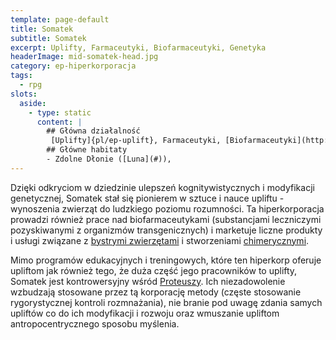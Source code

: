 ```yaml
---
template: page-default
title: Somatek
subtitle: Somatek
excerpt: Uplifty, Farmaceutyki, Biofarmaceutyki, Genetyka
headerImage: mid-somatek-head.jpg
category: ep-hiperkorporacja
tags:
  - rpg
slots:
  aside:
    - type: static
      content: |
        ## Główna działalność
         [Uplifty]{pl/ep-uplift}, Farmaceutyki, [Biofarmaceutyki](http://en.wikipedia.org/wiki/Pharming_%28genetics%29), Genetyka
        ## Główne habitaty
        - Zdolne Dłonie ([Luna](#)), 
---
```

Dzięki odkryciom w dziedzinie ulepszeń kognitywistycznych i modyfikacji genetycznej, Somatek stał się pionierem w sztuce i nauce upliftu - wynoszenia zwierząt do ludzkiego poziomu rozumności. Ta hiperkorporacja prowadzi również prace nad biofarmaceutykami (substancjami leczniczymi pozyskiwanymi z organizmów transgenicznych) i marketuje liczne produkty i usługi związane z [bystrymi zwierzętami](#) i stworzeniami [chimerycznymi](http://pl.wikipedia.org/wiki/Chimera_%28biologia%29).

Mimo programów edukacyjnych i treningowych, które ten hiperkorp oferuje upliftom jak również tego, że duża część jego pracowników to uplifty, Somatek jest kontrowersyjny wśród [Proteuszy](#). Ich niezadowolenie wzbudzają stosowane przez tą korporację metody (częste stosowanie rygorystycznej kontroli rozmnażania), nie branie pod uwagę zdania samych upliftów co do ich modyfikacji i rozwoju oraz wmuszanie upliftom antropocentrycznego sposobu myślenia.
